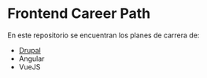 # Frontend Career Path

En este repositorio se encuentran los planes de carrera de:

- [Drupal](https://github.com/fcastillo-serempre/frontend-career-paths/drupal/drupal-career-path.md)
- Angular
- VueJS
